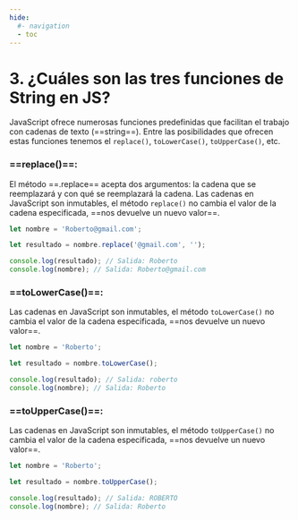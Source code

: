 ```yaml
---
hide:
  #- navigation
  - toc
---
```


# 3. ¿Cuáles son las tres funciones de String en JS?
JavaScript ofrece numerosas funciones predefinidas que facilitan el trabajo con cadenas de texto (==string==). Entre las posibilidades que ofrecen estas funciones tenemos el `replace()`, `toLowerCase()`, `toUpperCase()`, etc.

### ==replace()==:
El método ==.replace== acepta dos argumentos: la cadena que se reemplazará y con qué se reemplazará la cadena. Las cadenas en JavaScript son inmutables, el método `replace()` no cambia el valor de la cadena especificada, ==nos devuelve un nuevo valor==.

```js title="ejemplo.js"
let nombre = 'Roberto@gmail.com';

let resultado = nombre.replace('@gmail.com', '');

console.log(resultado); // Salida: Roberto
console.log(nombre); // Salida: Roberto@gmail.com
```

### ==toLowerCase()==:
Las cadenas en JavaScript son inmutables, el método `toLowerCase()` no cambia el valor de la cadena especificada, ==nos devuelve un nuevo valor==.

```js title="ejemplo.js"
let nombre = 'Roberto';

let resultado = nombre.toLowerCase();

console.log(resultado); // Salida: roberto
console.log(nombre); // Salida: Roberto
```

### ==toUpperCase()==:
Las cadenas en JavaScript son inmutables, el método `toUpperCase()` no cambia el valor de la cadena especificada, ==nos devuelve un nuevo valor==.

```js title="ejemplo.js"
let nombre = 'Roberto';

let resultado = nombre.toUpperCase();

console.log(resultado); // Salida: ROBERTO
console.log(nombre); // Salida: Roberto
```
<br>
<br>
